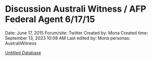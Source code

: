 # Discussion Australi Witness / AFP Federal Agent 6/17/15

Date: June 17, 2015
Forum/site: Twitter
Created by: Mona
Created time: September 13, 2023 10:08 AM
Last edited by: Mona
personas: AustraliWitness

[Untitled Database](Discussion%20Australi%20Witness%20AFP%20Federal%20Agent%206%2017%203194b25d16194072aef4c7cb82436952/Untitled%20Database%20f6a973dbd5b64fce88f2dfaa9df1013d.csv)